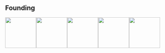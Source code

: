 ## Founding

<img src="https://user-images.githubusercontent.com/73356412/224746728-785bafb4-b681-4fde-a753-53b66aaaa0fd.png"  width="100"><img src="https://user-images.githubusercontent.com/73356412/224747249-eb70fa55-3fd6-40fe-b543-e0d48cc50c17.png"  width="100"><img src="https://user-images.githubusercontent.com/73356412/224747266-b896bb7b-57cf-4686-bf45-4cdd1635fd2a.png"  width="100"><img src="https://user-images.githubusercontent.com/73356412/224747277-68798957-f80e-4716-a894-91e9f9096403.jpg"  width="100"><img src="https://user-images.githubusercontent.com/73356412/224747289-279270ca-d829-413a-9a92-b598b32db7e7.png"  width="100">










